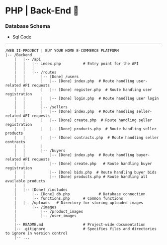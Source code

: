 # PHP | Back-End 🎒

### Database Schema

-   [Sql Code](./DataBaseCode.sql)

---

    /WEB II-PROJECT | BUY YOUR HOME E-COMMERCE PLATFORM
    |-- /Backend
        |   |-- /api
        |   |   |-- index.php          # Entry point for the API
        |   |   |
        |   |   |-- /routes
        |   |       |-- [Done] /users
        |   |       |   |-- [Done] index.php  # Route handling user-related API requests
        |   |       |   |-- [Done] register.php  # Route handling user registration
        |   |       |   |-- [Done] login.php  # Route handling user login
        |   |       |
        |   |       |-- /sellers
        |   |       |   |-- [Done] index.php  # Route handling seller-related API requests
        |   |       |   |-- [Done] create.php  # Route handling seller registration
        |   |       |   |-- [Done] products.php  # Route handling seller products
        |   |       |   |-- [Done] contracts.php  # Route handling seller contracts
        |   |       |
        |   |       |-- /buyers
        |   |           |-- [Done] index.php  # Route handling buyer-related API requests
        |   |           |-- [Done] create.php   # Route handling buyer registration
        |   |           |-- [Done] bids.php  # Route handling buyer bids
        |   |           |-- [Done] products.php # Route handling all available products
        |   |
        |   |-- [Done] /includes
        |       |-- [Done] db.php             # Database connection
        |       |-- functions.php      # Common functions
        |   |-- /uploads   # Directory for storing uploaded images
        |       |-- /images
        |           |-- /product_images
        |			|-- /user_images
        |
        |-- README.md                  # Project-wide documentation
        |-- .gitignore                 # Specifies files and directories to ignore in version control
        |-- ...
